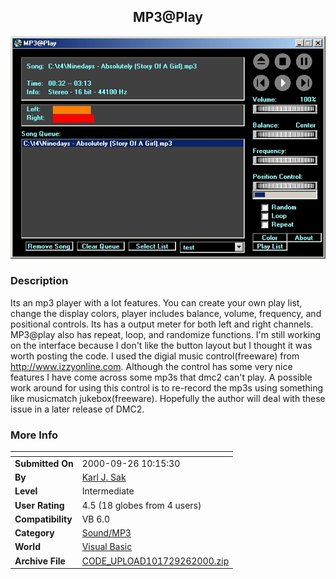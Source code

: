 ﻿<div align="center">

## MP3@Play

<img src="PIC20009261252274596.jpg">
</div>

### Description

Its an mp3 player with a lot features. You can create your own play list, change the display colors, player includes balance, volume, frequency, and positional controls. Its has a output meter for both left and right channels. MP3@play also has repeat, loop, and randomize functions. I'm still working on the interface because I don't like the button layout but I thought it was worth posting the code. I used the digial music control(freeware) from http://www.izzyonline.com. Although the control has some very nice features I have come across some mp3s that dmc2 can't play. A possible work around for using this control is to re-record the mp3s using something like musicmatch jukebox(freeware). Hopefully the author will deal with these issue in a later release of DMC2.
 
### More Info
 


<span>             |<span>
---                |---
**Submitted On**   |2000-09-26 10:15:30
**By**             |[Karl J\. Sak](https://github.com/Planet-Source-Code/PSCIndex/blob/master/ByAuthor/karl-j-sak.md)
**Level**          |Intermediate
**User Rating**    |4.5 (18 globes from 4 users)
**Compatibility**  |VB 6\.0
**Category**       |[Sound/MP3](https://github.com/Planet-Source-Code/PSCIndex/blob/master/ByCategory/sound-mp3__1-45.md)
**World**          |[Visual Basic](https://github.com/Planet-Source-Code/PSCIndex/blob/master/ByWorld/visual-basic.md)
**Archive File**   |[CODE\_UPLOAD101729262000\.zip](https://github.com/Planet-Source-Code/karl-j-sak-mp3-play__1-11682/archive/master.zip)








